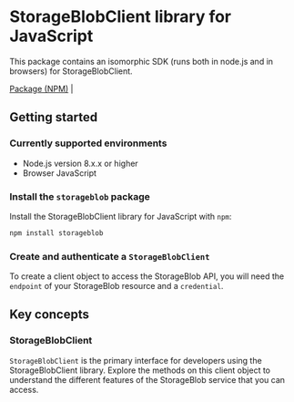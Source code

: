 # StorageBlobClient library for JavaScript

This package contains an isomorphic SDK (runs both in node.js and in browsers) for StorageBlobClient.



[Package (NPM)](https://www.npmjs.com/package/storageblob) |

## Getting started

### Currently supported environments

- Node.js version 8.x.x or higher
- Browser JavaScript


### Install the `storageblob` package

Install the StorageBlobClient library for JavaScript with `npm`:

```bash
npm install storageblob
```

### Create and authenticate a `StorageBlobClient`

To create a client object to access the StorageBlob API, you will need the `endpoint` of your StorageBlob resource and a `credential`.
## Key concepts

### StorageBlobClient

`StorageBlobClient` is the primary interface for developers using the StorageBlobClient library. Explore the methods on this client object to understand the different features of the StorageBlob service that you can access.

